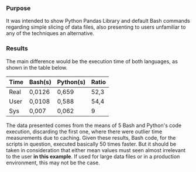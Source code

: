 ### Purpose
It was intended to show Python Pandas Library and default Bash commands regarding simple slicing of data files, also presenting to users unfamiliar to any of the techniques an alternative.

### Results
The main difference would be the execution time of both languages, as shown in the table below.

| Time | Bash(s) | Python(s) | Ratio |
| ---- | ---- | ------ | ----- |
| Real | 0,0126	| 0,659	| 52,3 |
| User | 0,0108	| 0,588	| 54,4 |
| Sys  | 0,007	| 0,062 |	9    |

The data presented comes from the means of 5 Bash and Python's code execution, discarding the first one, where there were outlier time measurements due to caching.
Given these results, Bash code, for the scripts in question, executed basically 50 times faster. But it should be taken in consideration that either mean values must seen almost irrelevant to the user **in this example**. If used for large data files or in a production environment, this may not be the case.   
